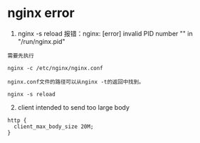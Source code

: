 # nginx error

1. nginx -s reload 报错：nginx: [error] invalid PID number "" in "/run/nginx.pid"
```
需要先执行

nginx -c /etc/nginx/nginx.conf

nginx.conf文件的路径可以从nginx -t的返回中找到。

nginx -s reload
```

2. client intended to send too large body

```
http {
  client_max_body_size 20M;
}
```
